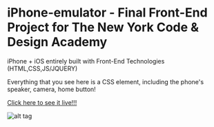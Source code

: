 # iPhone-emulator - Final Front-End Project for The New York Code & Design Academy

iPhone + iOS entirely built with Front-End Technologies (HTML,CSS,JS/JQUERY) 

Everything that you see here is a CSS element, including the phone's speaker, camera, home button!

[Click here to see it live!!!](https://kennybatista.github.io/iphone-emulator)

![alt tag](https://github.com/kennybatista/iphone-emulator/blob/master/kenOS-iphone-emulator-by-kenny-batista.png)
